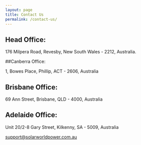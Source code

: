 ```yaml
---
layout: page
title: Contact Us
permalink: /contact-us/
---
```

 ## Head Office: 

176 Milpera Road, Revesby, New South Wales - 2212, Australia.


 ##Canberra Office: 

1, Bowes  Place, Phillip, ACT - 2606, Australia


 ## Brisbane Office: 

69 Ann Street, Brisbane, QLD - 4000, Australia


 ## Adelaide Office: 

Unit 20/2-8 Gary Street, Kilkenny, SA - 5009, Australia

[support@solarworldpower.com.au](mailto:support@solarworldpower.com.au)
